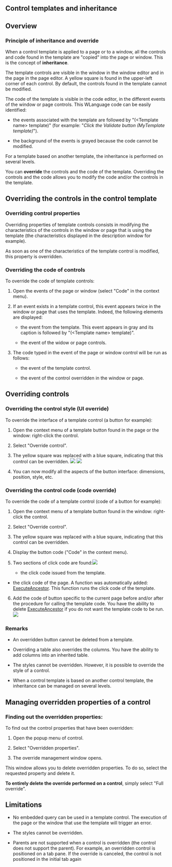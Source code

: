 
## Control templates and inheritance
			



<a name="NOTE1"></a>
<a name="NOTE1_1"></a>


## Overview
<a name="overview_ELTTEXTE000181"></a>


### Principle of inheritance and override
<a name="principle_inheritance_and_override_ELTPARAGRAPHE000011"></a>

When a control template is applied to a page or to a window, all the controls and code found in the template are "copied" into the page or window. This is the concept of **inheritance**.

The template controls are visible in the window in the window editor and in the page in the page editor. A yellow square is found in the upper-left corner of each control. By default, the controls found in the template cannot be modified.

The code of the template is visible in the code editor, in the different events of the window or page controls. This WLanguage code can be easily identified: 

- the events associated with the template are followed by "(&lt;Template name&gt; template)" (for example: "*Click the Validate button (MyTemplate template)*").

- the background of the events is grayed because the code cannot be modified.




For a template based on another template, the inheritance is performed on several levels.

You can **override** the controls and the code of the template. Overriding the controls and the code allows you to modify the code and/or the controls in the template. 

<a name="NOTE2"></a>
<a name="NOTE2_1"></a>


## Overriding the controls in the control template
<a name="overriding_the_controls_the_control_template_ELTTEXTE000205"></a>


### Overriding control properties
<a name="overriding_control_properties_ELTPARAGRAPHE000031"></a>

Overriding properties of template controls consists in modifying the characteristics of the controls in the window or page that is using the template (the characteristics displayed in the description window for example).

As soon as one of the characteristics of the template control is modified, this property is overridden.
<a name="NOTE2_2"></a>


### Overriding the code of controls
<a name="overriding_the_code_controls_ELTPARAGRAPHE000040"></a>

To override the code of template controls:

1. Open the events of the page or window (select "Code" in the context menu).

2. If an event exists in a template control, this event appears twice in the window or page that uses the template. Indeed, the following elements are displayed:

	- the event from the template. This event appears in gray and its caption is followed by "(&lt;Template name&gt; template)".

	- the event of the widow or page controls.




3. The code typed in the event of the page or window control will be run as follows:  

	- the event of the template control.

	- the event of the control overridden in the window or page.







<a name="NOTE3"></a>
<a name="NOTE3_1"></a>


## Overriding controls
<a name="overriding_controls_ELTTEXTE000235"></a>


### Overriding the control style (UI override)
<a name="overriding_the_control_style_override_ELTPARAGRAPHE000059"></a>

To override the interface of a template control (a button for example):

1. Open the context menu of a template button found in the page or the window: right-click the control.

2. Select "Override control".

3. The yellow square was replaced with a blue square, indicating that this control can be overridden.
	![](https://doc.pcsoft.fr/en-US/images/image.awp?langid=3&name=ModelePage_IHMNonSurchargee.gif)
![](https://doc.pcsoft.fr/en-US/images/image.awp?langid=3&name=ModelePage_IHMSurchargee.gif)


4. You can now modify all the aspects of the button interface: dimensions, position, style, etc.



<a name="NOTE3_2"></a>


### Overriding the control code (code override)
<a name="overriding_the_control_code_code_override_ELTPARAGRAPHE000077"></a>

To override the code of a template control (code of a button for example):

1. Open the context menu of a template button found in the window: right-click the control.

2. Select "Override control".

3. The yellow square was replaced with a blue square, indicating that this control can be overridden.

4. Display the button code ("Code" in the context menu).

5. Two sections of click code are found:![](https://doc.pcsoft.fr/en-US/images/image.awp?langid=3&name=ModelePage_CodeNonSurcharge.gif)


	- the click code issued from the template.

- the click code of the page. A function was automatically added: [ExecuteAncestor](../WDLang1/3013063.md). This function runs the click code of the template.

6. Add the code of button specific to the current page before and/or after the procedure for calling the template code. You have the ability to delete [ExecuteAncestor](../WDLang1/3013063.md) if you do not want the template code to be run.
	![](https://doc.pcsoft.fr/en-US/images/image.awp?langid=3&name=ModelePage_CodeSurcharge.gif)




<a name="NOTE3_3"></a>


### Remarks
<a name="remarks_ELTPARAGRAPHE000103"></a>

- An overridden button cannot be deleted from a template.

- Overriding a table also overrides the columns. You have the ability to add columns into an inherited table.

- The styles cannot be overridden. However, it is possible to override the style of a control.  

- When a control template is based on another control template, the inheritance can be managed on several levels.




<a name="NOTE4"></a>
<a name="NOTE4_1"></a>


## Managing overridden properties of a control
<a name="managing_overridden_properties_control_ELTTEXTE000271"></a>


### Finding out the overridden properties:
<a name="finding_out_the_overridden_properties_ELTPARAGRAPHE000115"></a>

To find out the control properties that have been overridden:

1. Open the popup menu of control.

2. Select "Overridden properties".

3. The override management window opens.




This window allows you to delete overridden properties. To do so, select the requested property and delete it.

**To entirely delete the override performed on a control**, simply select "Full override".

<a name="NOTE5"></a>
<a name="NOTE5_1"></a>


## Limitations
<a name="limitations_ELTTEXTE000295"></a>


- No embedded query can be used in a template control. The execution of the page or the window that use the template will trigger an error.

- The styles cannot be overridden.

- Parents are not supported when a control is overridden (the control does not support the parent). For example, an overridden control is positioned on a tab pane. If the override is canceled, the control is not positioned in the initial tab again






